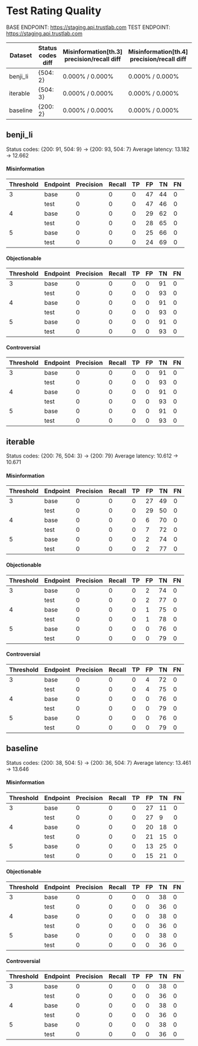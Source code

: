 # Test Rating Quality
BASE ENDPOINT: https://staging.api.trustlab.com
TEST ENDPOINT: https://staging.api.trustlab.com


| Dataset   | Status codes diff   | Misinformation[th.3] precision/recall diff   | Misinformation[th.4] precision/recall diff   | Misinformation[th.5] precision/recall diff   | Objectionable[th.3] precision/recall diff   | Objectionable[th.4] precision/recall diff   | Objectionable[th.5] precision/recall diff   | Controversial[th.3] precision/recall diff   | Controversial[th.4] precision/recall diff   | Controversial[th.5] precision/recall diff   |
|-----------|---------------------|----------------------------------------------|----------------------------------------------|----------------------------------------------|---------------------------------------------|---------------------------------------------|---------------------------------------------|---------------------------------------------|---------------------------------------------|---------------------------------------------|
| benji_li  | {504: 2}            | 0.000% / 0.000%                              | 0.000% / 0.000%                              | 0.000% / 0.000%                              | 0.000% / 0.000%                             | 0.000% / 0.000%                             | 0.000% / 0.000%                             | 0.000% / 0.000%                             | 0.000% / 0.000%                             | 0.000% / 0.000%                             |
| iterable  | {504: 3}            | 0.000% / 0.000%                              | 0.000% / 0.000%                              | 0.000% / 0.000%                              | 0.000% / 0.000%                             | 0.000% / 0.000%                             | 0.000% / 0.000%                             | 0.000% / 0.000%                             | 0.000% / 0.000%                             | 0.000% / 0.000%                             |
| baseline  | {200: 2}            | 0.000% / 0.000%                              | 0.000% / 0.000%                              | 0.000% / 0.000%                              | 0.000% / 0.000%                             | 0.000% / 0.000%                             | 0.000% / 0.000%                             | 0.000% / 0.000%                             | 0.000% / 0.000%                             | 0.000% / 0.000%                             |


## benji_li
Status codes: {200: 91, 504: 9} -> {200: 93, 504: 7}
Average latency: 13.182 -> 12.662
#### Misinformation
|   Threshold | Endpoint   |   Precision |   Recall |   TP |   FP |   TN |   FN |
|-------------|------------|-------------|----------|------|------|------|------|
|           3 | base       |           0 |        0 |    0 |   47 |   44 |    0 |
|             | test       |           0 |        0 |    0 |   47 |   46 |    0 |
|           4 | base       |           0 |        0 |    0 |   29 |   62 |    0 |
|             | test       |           0 |        0 |    0 |   28 |   65 |    0 |
|           5 | base       |           0 |        0 |    0 |   25 |   66 |    0 |
|             | test       |           0 |        0 |    0 |   24 |   69 |    0 |

#### Objectionable
|   Threshold | Endpoint   |   Precision |   Recall |   TP |   FP |   TN |   FN |
|-------------|------------|-------------|----------|------|------|------|------|
|           3 | base       |           0 |        0 |    0 |    0 |   91 |    0 |
|             | test       |           0 |        0 |    0 |    0 |   93 |    0 |
|           4 | base       |           0 |        0 |    0 |    0 |   91 |    0 |
|             | test       |           0 |        0 |    0 |    0 |   93 |    0 |
|           5 | base       |           0 |        0 |    0 |    0 |   91 |    0 |
|             | test       |           0 |        0 |    0 |    0 |   93 |    0 |

#### Controversial
|   Threshold | Endpoint   |   Precision |   Recall |   TP |   FP |   TN |   FN |
|-------------|------------|-------------|----------|------|------|------|------|
|           3 | base       |           0 |        0 |    0 |    0 |   91 |    0 |
|             | test       |           0 |        0 |    0 |    0 |   93 |    0 |
|           4 | base       |           0 |        0 |    0 |    0 |   91 |    0 |
|             | test       |           0 |        0 |    0 |    0 |   93 |    0 |
|           5 | base       |           0 |        0 |    0 |    0 |   91 |    0 |
|             | test       |           0 |        0 |    0 |    0 |   93 |    0 |

## iterable
Status codes: {200: 76, 504: 3} -> {200: 79}
Average latency: 10.612 -> 10.671
#### Misinformation
|   Threshold | Endpoint   |   Precision |   Recall |   TP |   FP |   TN |   FN |
|-------------|------------|-------------|----------|------|------|------|------|
|           3 | base       |           0 |        0 |    0 |   27 |   49 |    0 |
|             | test       |           0 |        0 |    0 |   29 |   50 |    0 |
|           4 | base       |           0 |        0 |    0 |    6 |   70 |    0 |
|             | test       |           0 |        0 |    0 |    7 |   72 |    0 |
|           5 | base       |           0 |        0 |    0 |    2 |   74 |    0 |
|             | test       |           0 |        0 |    0 |    2 |   77 |    0 |

#### Objectionable
|   Threshold | Endpoint   |   Precision |   Recall |   TP |   FP |   TN |   FN |
|-------------|------------|-------------|----------|------|------|------|------|
|           3 | base       |           0 |        0 |    0 |    2 |   74 |    0 |
|             | test       |           0 |        0 |    0 |    2 |   77 |    0 |
|           4 | base       |           0 |        0 |    0 |    1 |   75 |    0 |
|             | test       |           0 |        0 |    0 |    1 |   78 |    0 |
|           5 | base       |           0 |        0 |    0 |    0 |   76 |    0 |
|             | test       |           0 |        0 |    0 |    0 |   79 |    0 |

#### Controversial
|   Threshold | Endpoint   |   Precision |   Recall |   TP |   FP |   TN |   FN |
|-------------|------------|-------------|----------|------|------|------|------|
|           3 | base       |           0 |        0 |    0 |    4 |   72 |    0 |
|             | test       |           0 |        0 |    0 |    4 |   75 |    0 |
|           4 | base       |           0 |        0 |    0 |    0 |   76 |    0 |
|             | test       |           0 |        0 |    0 |    0 |   79 |    0 |
|           5 | base       |           0 |        0 |    0 |    0 |   76 |    0 |
|             | test       |           0 |        0 |    0 |    0 |   79 |    0 |

## baseline
Status codes: {200: 38, 504: 5} -> {200: 36, 504: 7}
Average latency: 13.461 -> 13.646
#### Misinformation
|   Threshold | Endpoint   |   Precision |   Recall |   TP |   FP |   TN |   FN |
|-------------|------------|-------------|----------|------|------|------|------|
|           3 | base       |           0 |        0 |    0 |   27 |   11 |    0 |
|             | test       |           0 |        0 |    0 |   27 |    9 |    0 |
|           4 | base       |           0 |        0 |    0 |   20 |   18 |    0 |
|             | test       |           0 |        0 |    0 |   21 |   15 |    0 |
|           5 | base       |           0 |        0 |    0 |   13 |   25 |    0 |
|             | test       |           0 |        0 |    0 |   15 |   21 |    0 |

#### Objectionable
|   Threshold | Endpoint   |   Precision |   Recall |   TP |   FP |   TN |   FN |
|-------------|------------|-------------|----------|------|------|------|------|
|           3 | base       |           0 |        0 |    0 |    0 |   38 |    0 |
|             | test       |           0 |        0 |    0 |    0 |   36 |    0 |
|           4 | base       |           0 |        0 |    0 |    0 |   38 |    0 |
|             | test       |           0 |        0 |    0 |    0 |   36 |    0 |
|           5 | base       |           0 |        0 |    0 |    0 |   38 |    0 |
|             | test       |           0 |        0 |    0 |    0 |   36 |    0 |

#### Controversial
|   Threshold | Endpoint   |   Precision |   Recall |   TP |   FP |   TN |   FN |
|-------------|------------|-------------|----------|------|------|------|------|
|           3 | base       |           0 |        0 |    0 |    0 |   38 |    0 |
|             | test       |           0 |        0 |    0 |    0 |   36 |    0 |
|           4 | base       |           0 |        0 |    0 |    0 |   38 |    0 |
|             | test       |           0 |        0 |    0 |    0 |   36 |    0 |
|           5 | base       |           0 |        0 |    0 |    0 |   38 |    0 |
|             | test       |           0 |        0 |    0 |    0 |   36 |    0 |


